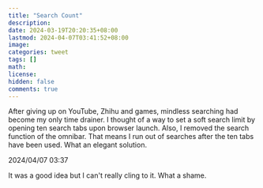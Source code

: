 ```yaml
---
title: "Search Count"
description: 
date: 2024-03-19T20:20:35+08:00
lastmod: 2024-04-07T03:41:52+08:00
image: 
categories: tweet
tags: []
math: 
license: 
hidden: false
comments: true
---
```


After giving up on YouTube, Zhihu and games, mindless searching had become my only time drainer. I thought of a way to set a soft search limit by opening ten search tabs upon browser launch. Also, I removed the search function of the omnibar. That means I run out of searches after the ten tabs have been used. What an elegant solution.

2024/04/07 03:37

It was a good idea but I can't really cling to it. What a shame.

